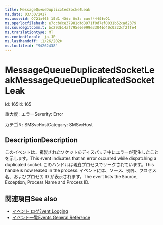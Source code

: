 ```yaml
---
title: MessageQueueDuplicatedSocketLeak
ms.date: 03/30/2017
ms.assetid: 9721a463-15d1-43dc-8e3a-cae44448de91
ms.openlocfilehash: e7ccbdce37981dfd8971f0d7ef0031b52cad2379
ms.sourcegitcommit: bc293b14af795e0e999e3304dd40c0222cf2ffe4
ms.translationtype: MT
ms.contentlocale: ja-JP
ms.lasthandoff: 11/26/2020
ms.locfileid: "96262438"
---
```

# <a name="messagequeueduplicatedsocketleak"></a><span data-ttu-id="320f9-102">MessageQueueDuplicatedSocketLeak</span><span class="sxs-lookup"><span data-stu-id="320f9-102">MessageQueueDuplicatedSocketLeak</span></span>

<span data-ttu-id="320f9-103">Id: 165</span><span class="sxs-lookup"><span data-stu-id="320f9-103">Id: 165</span></span>  
  
 <span data-ttu-id="320f9-104">重大度 : エラー</span><span class="sxs-lookup"><span data-stu-id="320f9-104">Severity: Error</span></span>  
  
 <span data-ttu-id="320f9-105">カテゴリ: SMSvcHost</span><span class="sxs-lookup"><span data-stu-id="320f9-105">Category: SMSvcHost</span></span>  
  
## <a name="description"></a><span data-ttu-id="320f9-106">Description</span><span class="sxs-lookup"><span data-stu-id="320f9-106">Description</span></span>  

 <span data-ttu-id="320f9-107">このイベントは、複製されたソケットのディスパッチ中にエラーが発生したことを示します。</span><span class="sxs-lookup"><span data-stu-id="320f9-107">This event indicates that an error occurred while dispatching a duplicated socket.</span></span> <span data-ttu-id="320f9-108">このハンドルは現在プロセスでリークされています。</span><span class="sxs-lookup"><span data-stu-id="320f9-108">This handle is now leaked in the process.</span></span> <span data-ttu-id="320f9-109">イベントには、ソース、例外、プロセス名、およびプロセス ID が表示されます。</span><span class="sxs-lookup"><span data-stu-id="320f9-109">The event lists the Source, Exception, Process Name and Process ID.</span></span>  
  
## <a name="see-also"></a><span data-ttu-id="320f9-110">関連項目</span><span class="sxs-lookup"><span data-stu-id="320f9-110">See also</span></span>

- [<span data-ttu-id="320f9-111">イベント ログ</span><span class="sxs-lookup"><span data-stu-id="320f9-111">Event Logging</span></span>](index.md)
- [<span data-ttu-id="320f9-112">イベント一覧</span><span class="sxs-lookup"><span data-stu-id="320f9-112">Events General Reference</span></span>](events-general-reference.md)
